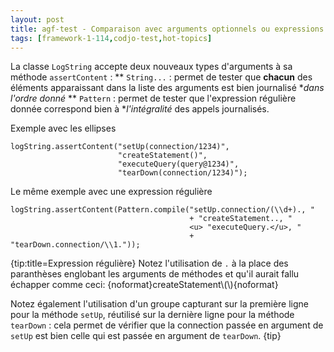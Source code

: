 ```yaml
---
layout: post
title: agf-test - Comparaison avec arguments optionnels ou expressions regulières pour les tests d'appels journalisés
tags: [framework-1-114,codjo-test,hot-topics]
---
```

La classe ```LogString``` accepte deux nouveaux types d'arguments à sa méthode ```assertContent``` :
** ```String...``` : permet de tester que **chacun** des éléments apparaissant dans la liste des arguments est bien journalisé **dans l'ordre donné*
** ```Pattern``` : permet de tester que l'expression régulière donnée correspond bien à **l'intégralité* des appels journalisés.

Exemple avec les ellipses
```
logString.assertContent("setUp(connection/1234)",
                        "createStatement()",
                        "executeQuery(query@1234)",
                        "tearDown(connection/1234)");
```

Le même exemple avec une expression régulière
```
logString.assertContent(Pattern.compile("setUp.connection/(\\d+)., "
                                        + "createStatement.., "
                                        <u> "executeQuery.</u>, "
                                        + "tearDown.connection/\\1."));
```

{tip:title=Expression régulière}
Notez l'utilisation de ```.``` à la place des paranthèses englobant les arguments de méthodes et qu'il aurait fallu échapper comme ceci:
{noformat}createStatement\\(\\){noformat}

Notez également l'utilisation d'un groupe capturant sur la première ligne pour la méthode ```setUp```, réutilisé sur la dernière ligne pour la méthode ```tearDown``` : cela permet de vérifier que la connection passée en argument de ```setUp``` est bien celle qui est passée en argument de ```tearDown```.
{tip}